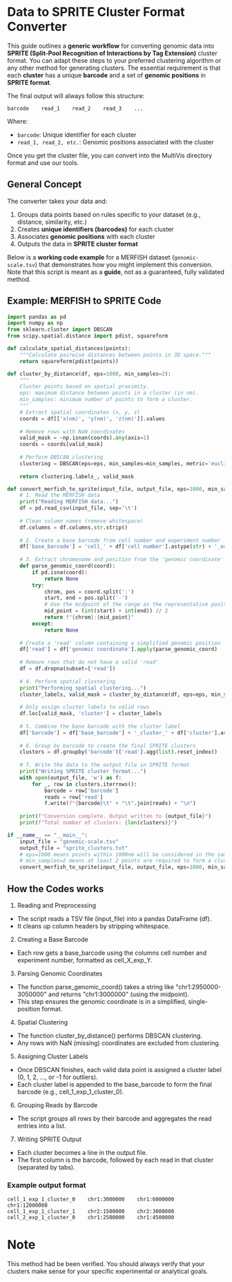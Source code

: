 # Data to SPRITE Cluster Format Converter

This guide outlines a **generic workflow** for converting genomic data into **SPRITE (Split-Pool Recognition of Interactions by Tag Extension)** cluster format. You can adapt these steps to your preferred clustering algorithm or any other method for generating clusters. The essential requirement is that each **cluster** has a unique **barcode** and a set of **genomic positions** in **SPRITE format**.

The final output will always follow this structure:

```
barcode    read_1    read_2    read_3    ...
```

Where:
- `barcode`: Unique identifier for each cluster
- `read_1, read_2, etc.`: Genomic positions associated with the cluster

Once you get the cluster file, you can convert into the MultiVis directory format and use our tools.

## General Concept

The converter takes your data and:
1. Groups data points based on rules specific to your dataset (e.g., distance, similarity, etc.)  
2. Creates **unique identifiers (barcodes)** for each cluster  
3. Associates **genomic positions** with each cluster  
4. Outputs the data in **SPRITE cluster format**  

Below is a **working code example** for a MERFISH dataset (`genomic-scale.tsv`) that demonstrates how you might implement this conversion. Note that this script is meant as a **guide**, not as a guaranteed, fully validated method.

## Example: MERFISH to SPRITE Code

```python
import pandas as pd
import numpy as np
from sklearn.cluster import DBSCAN
from scipy.spatial.distance import pdist, squareform

def calculate_spatial_distances(points):
    """Calculate pairwise distances between points in 3D space."""
    return squareform(pdist(points))

def cluster_by_distance(df, eps=1000, min_samples=2):
    """
    Cluster points based on spatial proximity.
    eps: maximum distance between points in a cluster (in nm).
    min_samples: minimum number of points to form a cluster.
    """
    # Extract spatial coordinates (x, y, z)
    coords = df[['x(nm)', 'y(nm)', 'z(nm)']].values
    
    # Remove rows with NaN coordinates
    valid_mask = ~np.isnan(coords).any(axis=1)
    coords = coords[valid_mask]
    
    # Perform DBSCAN clustering
    clustering = DBSCAN(eps=eps, min_samples=min_samples, metric='euclidean').fit(coords)
    
    return clustering.labels_, valid_mask

def convert_merfish_to_sprite(input_file, output_file, eps=1000, min_samples=2):
    # 1. Read the MERFISH data
    print("Reading MERFISH data...")
    df = pd.read_csv(input_file, sep='\t')
    
    # Clean column names (remove whitespace)
    df.columns = df.columns.str.strip()
    
    # 2. Create a base barcode from cell number and experiment number
    df['base_barcode'] = 'cell_' + df['cell number'].astype(str) + '_exp_' + df['experiment number'].astype(str)
    
    # 3. Extract chromosome and position from the 'genomic coordinate'
    def parse_genomic_coord(coord):
        if pd.isna(coord):
            return None
        try:
            chrom, pos = coord.split(':')
            start, end = pos.split('-')
            # Use the midpoint of the range as the representative position
            mid_point = (int(start) + int(end)) // 2
            return f"{chrom}:{mid_point}"
        except:
            return None
    
    # Create a 'read' column containing a simplified genomic position
    df['read'] = df['genomic coordinate'].apply(parse_genomic_coord)
    
    # Remove rows that do not have a valid 'read'
    df = df.dropna(subset=['read'])
    
    # 4. Perform spatial clustering
    print("Performing spatial clustering...")
    cluster_labels, valid_mask = cluster_by_distance(df, eps=eps, min_samples=min_samples)
    
    # Only assign cluster labels to valid rows
    df.loc[valid_mask, 'cluster'] = cluster_labels
    
    # 5. Combine the base barcode with the cluster label
    df['barcode'] = df['base_barcode'] + '_cluster_' + df['cluster'].astype(str)
    
    # 6. Group by barcode to create the final SPRITE clusters
    clusters = df.groupby('barcode')['read'].agg(list).reset_index()
    
    # 7. Write the data to the output file in SPRITE format
    print("Writing SPRITE cluster format...")
    with open(output_file, 'w') as f:
        for _, row in clusters.iterrows():
            barcode = row['barcode']
            reads = row['read']
            f.write(f"{barcode}\t" + "\t".join(reads) + "\n")
    
    print(f"Conversion complete. Output written to {output_file}")
    print(f"Total number of clusters: {len(clusters)}")

if __name__ == "__main__":
    input_file = "genomic-scale.tsv"
    output_file = "sprite_clusters.txt"
    # eps=1000 means points within 1000nm will be considered in the same cluster
    # min_samples=2 means at least 2 points are required to form a cluster
    convert_merfish_to_sprite(input_file, output_file, eps=1000, min_samples=2)
```


## How the Codes works

1. Reading and Preprocessing
- The script reads a TSV file (input_file) into a pandas DataFrame (df).
- It cleans up column headers by stripping whitespace.

2. Creating a Base Barcode
- Each row gets a base_barcode using the columns cell number and experiment number, formatted as cell_X_exp_Y.

3. Parsing Genomic Coordinates
- The function parse_genomic_coord() takes a string like "chr1:2950000-3050000" and returns "chr1:3000000" (using the midpoint).
- This step ensures the genomic coordinate is in a simplified, single-position format.

4. Spatial Clustering
- The function cluster_by_distance() performs DBSCAN clustering.
- Any rows with NaN (missing) coordinates are excluded from clustering.

5. Assigning Cluster Labels
- Once DBSCAN finishes, each valid data point is assigned a cluster label (0, 1, 2, …, or -1 for outliers).
- Each cluster label is appended to the base_barcode to form the final barcode (e.g., cell_1_exp_1_cluster_0).

6. Grouping Reads by Barcode
- The script groups all rows by their barcode and aggregates the read entries into a list.

7. Writing SPRITE Output
- Each cluster becomes a line in the output file.
- The first column is the barcode, followed by each read in that cluster (separated by tabs).

### Example output format

```
cell_1_exp_1_cluster_0    chr1:3000000    chr1:6000000    chr1:12000000
cell_1_exp_1_cluster_1    chr2:1500000    chr2:3000000
cell_2_exp_1_cluster_0    chr1:2500000    chr1:4500000
```

# Note
This method had be been verified. You should always verify that your clusters make sense for your specific experimental or analytical goals.